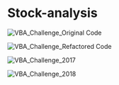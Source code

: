 # Stock-analysis

![VBA_Challenge_Original Code](https://user-images.githubusercontent.com/96746207/155914923-878c4773-c985-40cf-99c3-bb0435cd18c0.png)





![VBA_Challenge_Refactored Code ](https://user-images.githubusercontent.com/96746207/155914948-6818a104-7b1d-4944-983c-a6f35dd3083f.png)


![VBA_Challenge_2017](https://user-images.githubusercontent.com/96746207/155912775-a5430d77-46b0-4171-8ce7-755f940fb4e9.png)

![VBA_Challenge_2018](https://user-images.githubusercontent.com/96746207/155912845-9252fdac-ac96-4f3f-98e6-e8d39db080b4.png)
